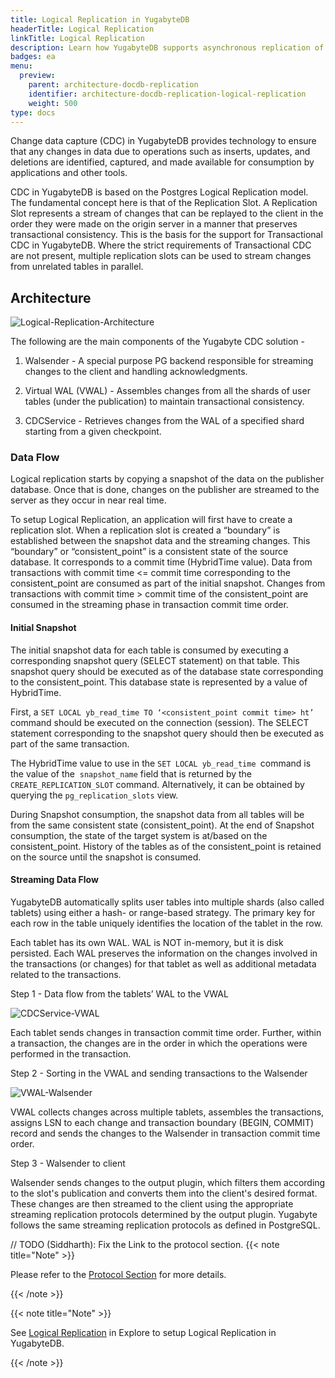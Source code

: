 ```yaml
---
title: Logical Replication in YugabyteDB
headerTitle: Logical Replication
linkTitle: Logical Replication
description: Learn how YugabyteDB supports asynchronous replication of data changes (inserts, updates, and deletes) to external databases or applications.
badges: ea
menu:
  preview:
    parent: architecture-docdb-replication
    identifier: architecture-docdb-replication-logical-replication
    weight: 500
type: docs
---
```


Change data capture (CDC) in YugabyteDB provides technology to ensure that any changes in data due to operations such as inserts, updates, and deletions are identified, captured, and made available for consumption by applications and other tools.

CDC in YugabyteDB is based on the Postgres Logical Replication model. The fundamental concept here is that of the Replication Slot. A Replication Slot represents a stream of changes that can be replayed to the client in the order they were made on the origin server in a manner that preserves transactional consistency. This is the basis for the support for Transactional CDC in YugabyteDB. Where the strict requirements of Transactional CDC are not present, multiple replication slots can be used to stream changes from unrelated tables in parallel.

## Architecture<a id="architecture-1"></a>

![Logical-Replication-Architecture](/images/architecture/logical_replication_architecture.png)

The following are the main components of the Yugabyte CDC solution -

1. Walsender - A special purpose PG backend responsible for streaming changes to the client and handling acknowledgments.

2. Virtual WAL (VWAL) - Assembles changes from all the shards of user tables (under the publication) to maintain transactional consistency.

3. CDCService - Retrieves changes from the WAL of a specified shard starting from a given checkpoint.

### Data Flow<a id="data-flow"></a>

Logical replication starts by copying a snapshot of the data on the publisher database. Once that is done, changes on the publisher are streamed to the server as they occur in near real time.

To setup Logical Replication, an application will first have to create a replication slot. When a replication slot is created a “boundary” is established between the snapshot data and the streaming changes. This “boundary” or “consistent_point” is a consistent state of the source database. It corresponds to a commit time (HybridTime value).  Data from transactions with commit time <= commit time corresponding to the consistent_point are consumed as part of the initial snapshot. Changes from transactions with commit time > commit time of the consistent_point are consumed in the streaming phase in transaction commit time order.

#### Initial Snapshot<a id="initial-snapshot"></a>

The initial snapshot data for each table is consumed by executing a corresponding snapshot query (SELECT statement) on that table. This snapshot query should be executed as of the database state corresponding to the consistent\_point. This database state is represented by a value of HybridTime. 

First, a `SET LOCAL yb_read_time TO ‘<consistent_point commit time> ht’` command should be executed on the connection (session). The SELECT statement corresponding to the snapshot query should then be executed as part of the same transaction.

The HybridTime value to use in the `SET LOCAL yb_read_time `command is the value of the  `snapshot_name` field that is returned by the `CREATE_REPLICATION_SLOT` command. Alternatively, it can be obtained by querying the `pg_replication_slots` view.

During Snapshot consumption, the snapshot data from all tables will be from the same consistent state (consistent\_point). At the end of Snapshot consumption, the state of the target system is at/based on the consistent\_point. History of the tables as of the consistent\_point is retained on the source until the snapshot is consumed.

#### Streaming Data Flow<a id="streaming-data-flow"></a>

YugabyteDB automatically splits user tables into multiple shards (also called tablets) using either a hash- or range-based strategy. The primary key for each row in the table uniquely identifies the location of the tablet in the row.

Each tablet has its own WAL. WAL is NOT in-memory, but it is disk persisted. Each WAL preserves the information on the changes involved in the transactions (or changes) for that tablet as well as additional metadata related to the transactions.

Step 1 - Data flow from the tablets’ WAL to the VWAL

![CDCService-VWAL](/images/architecture/cdc_service_vwal_interaction.png)

Each tablet sends changes in transaction commit time order. Further, within a transaction, the changes are in the order in which the operations were performed in the transaction.

Step 2 - Sorting in the VWAL and sending transactions to the Walsender

![VWAL-Walsender](/images/architecture/vwal_walsender_interaction.png)

VWAL collects changes across multiple tablets, assembles the transactions, assigns LSN to each change and transaction boundary (BEGIN, COMMIT) record and sends the changes to the Walsender in transaction commit time order.

Step 3 - Walsender to client

Walsender sends changes to the output plugin, which filters them according to the slot's publication and converts them into the client's desired format. These changes are then streamed to the client using the appropriate streaming replication protocols determined by the output plugin. Yugabyte follows the same streaming replication protocols as defined in PostgreSQL.

// TODO (Siddharth): Fix the Link to the protocol section.
{{< note title="Note" >}}

Please refer to the [Protocol Section](../../../explore/logical-replication/#Streaming-Protocol) for more details.

{{< /note >}}

{{< note title="Note" >}}

See [Logical Replication](../../../explore/logical-replication/) in Explore to setup Logical Replication in YugabyteDB.

{{< /note >}}
